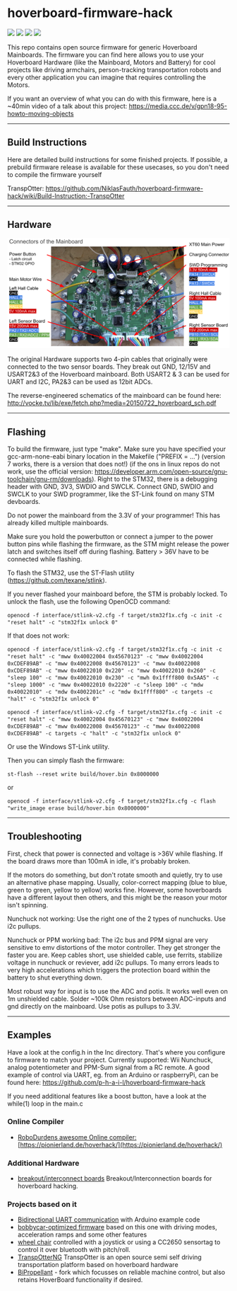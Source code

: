 # hoverboard-firmware-hack

![](https://raw.githubusercontent.com/NiklasFauth/hoverboard-firmware-hack/master/docs/pictures/armchair.gif)   ![](https://raw.githubusercontent.com/NiklasFauth/hoverboard-firmware-hack/master/docs/pictures/bobbycar.gif)
![](https://raw.githubusercontent.com/NiklasFauth/hoverboard-firmware-hack/master/docs/pictures/transpotter.gif)   ![](https://raw.githubusercontent.com/NiklasFauth/hoverboard-firmware-hack/master/docs/pictures/chair.gif)


This repo contains open source firmware for generic Hoverboard Mainboards.
The firmware you can find here allows you to use your Hoverboard Hardware (like the Mainboard, Motors and Battery) for cool projects like driving armchairs, person-tracking transportation robots and every other application you can imagine that requires controlling the Motors.

If you want an overview of what you can do with this firmware, here is a ~40min video of a talk about this project:
https://media.ccc.de/v/gpn18-95-howto-moving-objects

---

## Build Instructions

Here are detailed build instructions for some finished projects.
If possible, a prebuild firmware release is available for these usecases, so you don't need to compile the firmware yourself

TranspOtter: https://github.com/NiklasFauth/hoverboard-firmware-hack/wiki/Build-Instruction:-TranspOtter

---

## Hardware
![otter](https://raw.githubusercontent.com/NiklasFauth/hoverboard-firmware-hack/master/pinout.png)

The original Hardware supports two 4-pin cables that originally were connected to the two sensor boards. They break out GND, 12/15V and USART2&3 of the Hoverboard mainboard.
Both USART2 & 3 can be used for UART and I2C, PA2&3 can be used as 12bit ADCs.

The reverse-engineered schematics of the mainboard can be found here:
http://vocke.tv/lib/exe/fetch.php?media=20150722_hoverboard_sch.pdf

---

## Flashing
To build the firmware, just type "make". Make sure you have specified your gcc-arm-none-eabi binary location in the Makefile ("PREFIX = ...") (version 7 works, there is a version that does not!) (if the ons in linux repos do not work, use the official version: https://developer.arm.com/open-source/gnu-toolchain/gnu-rm/downloads). Right to the STM32, there is a debugging header with GND, 3V3, SWDIO and SWCLK. Connect GND, SWDIO and SWCLK to your SWD programmer, like the ST-Link found on many STM devboards.

Do not power the mainboard from the 3.3V of your programmer! This has already killed multiple mainboards.

Make sure you hold the powerbutton or connect a jumper to the power button pins while flashing the firmware, as the STM might release the power latch and switches itself off during flashing. Battery > 36V have to be connected while flashing.

To flash the STM32, use the ST-Flash utility (https://github.com/texane/stlink).

If you never flashed your mainboard before, the STM is probably locked. To unlock the flash, use the following OpenOCD command:
```
openocd -f interface/stlink-v2.cfg -f target/stm32f1x.cfg -c init -c "reset halt" -c "stm32f1x unlock 0"
```

If that does not work:
```
openocd -f interface/stlink-v2.cfg -f target/stm32f1x.cfg -c init -c "reset halt" -c "mww 0x40022004 0x45670123" -c "mww 0x40022004 0xCDEF89AB" -c "mww 0x40022008 0x45670123" -c "mww 0x40022008 0xCDEF89AB" -c "mww 0x40022010 0x220" -c "mww 0x40022010 0x260" -c "sleep 100" -c "mww 0x40022010 0x230" -c "mwh 0x1ffff800 0x5AA5" -c "sleep 1000" -c "mww 0x40022010 0x2220" -c "sleep 100" -c "mdw 0x40022010" -c "mdw 0x4002201c" -c "mdw 0x1ffff800" -c targets -c "halt" -c "stm32f1x unlock 0"
```
```
openocd -f interface/stlink-v2.cfg -f target/stm32f1x.cfg -c init -c "reset halt" -c "mww 0x40022004 0x45670123" -c "mww 0x40022004 0xCDEF89AB" -c "mww 0x40022008 0x45670123" -c "mww 0x40022008 0xCDEF89AB" -c targets -c "halt" -c "stm32f1x unlock 0"
```
Or use the Windows ST-Link utility.

Then you can simply flash the firmware:
```
st-flash --reset write build/hover.bin 0x8000000
```
or
```
openocd -f interface/stlink-v2.cfg -f target/stm32f1x.cfg -c flash "write_image erase build/hover.bin 0x8000000"
```

---
## Troubleshooting
First, check that power is connected and voltage is >36V while flashing.
If the board draws more than 100mA in idle, it's probably broken.

If the motors do something, but don't rotate smooth and quietly, try to use an alternative phase mapping. Usually, color-correct mapping (blue to blue, green to green, yellow to yellow) works fine. However, some hoverboards have a different layout then others, and this might be the reason your motor isn't spinning.

Nunchuck not working: Use the right one of the 2 types of nunchucks. Use i2c pullups.

Nunchuck or PPM working bad: The i2c bus and PPM signal are very sensitive to emv distortions of the motor controller. They get stronger the faster you are. Keep cables short, use shielded cable, use ferrits, stabilize voltage in nunchuck or reviever, add i2c pullups. To many errors leads to very high accelerations which triggers the protection board within the battery to shut everything down.

Most robust way for input is to use the ADC and potis. It works well even on 1m unshielded cable. Solder ~100k Ohm resistors between ADC-inputs and gnd directly on the mainboard. Use potis as pullups to 3.3V.

---


## Examples

Have a look at the config.h in the Inc directory. That's where you configure to firmware to match your project.
Currently supported: Wii Nunchuck, analog potentiometer and PPM-Sum signal from a RC remote.
A good example of control via UART, eg. from an Arduino or raspberryPi, can be found here:
https://github.com/p-h-a-i-l/hoverboard-firmware-hack

If you need additional features like a boost button, have a look at the while(1) loop in the main.c

### Online Compiler

* [RoboDurdens awesome Online compiler:](https://github.com/RoboDurden) [https://pionierland.de/hoverhack/](https://pionierland.de/hoverhack/) 

### Additional Hardware

* [breakout/interconnect boards](https://github.com/Jan--Henrik/hoverboard-breakout)  Breakout/Interconnection boards for hoverboard hacking.

### Projects based on it
* [Bidirectional UART communication](https://github.com/RoboDurden/hoverboard-firmware-hack) with Arduino example code
* [bobbycar-optimized firmware](https://github.com/larsmm/hoverboard-firmware-hack-bbcar)  based on this one with driving modes, acceleration ramps and some other features
* [wheel chair](https://github.com/Lahorde/steer_speed_ctrl) controlled with a joystick or using a CC2650 sensortag to control it over  bluetooth with pitch/roll.
* [TranspOtterNG](https://github.com/Jan--Henrik/transpOtterNG) TranspOtter is an open source semi self driving transportation platform based on hoverboard hardware
* [BiPropellant](https://github.com/bipropellant) - fork which focusses on reliable machine control, but also retains HoverBoard functionality if desired.

